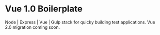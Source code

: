 # Vue 1.0 Boilerplate

Node | Express | Vue | Gulp stack for quicky building test applications.
Vue 2.0 migration coming soon.

